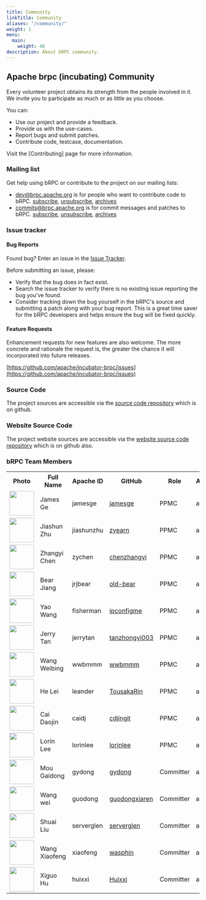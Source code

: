 ```yaml
---
title: Community
linkTitle: Community
aliases: "/community/"
weight: 1
menu:
  main:
    weight: 40
description: About bRPC community.
---
```

<!--
{% comment %}
Licensed to the Apache Software Foundation (ASF) under one or more
contributor license agreements.  See the NOTICE file distributed with
this work for additional information regarding copyright ownership.
The ASF licenses this file to you under the Apache License, Version 2.0
(the "License"); you may not use this file except in compliance with
the License.  You may obtain a copy of the License at

http://www.apache.org/licenses/LICENSE-2.0

Unless required by applicable law or agreed to in writing, software
distributed under the License is distributed on an "AS IS" BASIS,
WITHOUT WARRANTIES OR CONDITIONS OF ANY KIND, either express or implied.
See the License for the specific language governing permissions and
limitations under the License.
{% endcomment %}
-->

## Apache brpc (incubating) Community

Every volunteer project obtains its strength from the people involved in it. We invite you to participate as much or as little as you choose.

You can:

* Use our project and provide a feedback.
* Provide us with the use-cases.
* Report bugs and submit patches.
* Contribute code, testcase, documentation.

Visit the [Contributing] page for more information.

### Mailing list

Get help using bRPC or contribute to the project on our mailing lists:

* [dev@brpc.apache.org](dev@brpc.apache.org) is for people who want to contribute code to bRPC. [subscribe](mailto:dev-subscribe@brpc.apache.org?subject=send%20this%20email%20to%20subscribe), [unsubscribe](mailto:dev-unsubscribe@brpc.apache.org?subject=send%20this%20email%20to%20unsubscribe), [archives](https://www.mail-archive.com/dev@brpc.apache.org/)
* [commits@brpc.apache.org](commits@brpc.apache.org) is for commit messages and patches to bRPC. [subscribe](mailto:commits-subscribe@brpc.apache.org?subject=send%20this%20email%20to%20subscribe), [unsubscribe](mailto:commits-unsubscribe@brpc.apache.org?subject=send%20this%20email%20to%20unsubscribe), [archives](https://www.mail-archive.com/commits@brpc.apache.org/)


### Issue tracker

#### Bug Reports

Found bug? Enter an issue in the [Issue Tracker](https://github.com/apache/incubator-brpc/issues).

Before submitting an issue, please:

* Verify that the bug does in fact exist.
* Search the issue tracker to verify there is no existing issue reporting the bug you've found.
* Consider tracking down the bug yourself in the bRPC's source and submitting a patch along with your bug report. This is a great time saver for the bRPC developers and helps ensure the bug will be fixed quickly.



#### Feature Requests

Enhancement requests for new features are also welcome. The more concrete and rationale the request is, the greater the chance it will incorporated into future releases.

  [https://github.com/apache/incubator-brpc/issues](https://github.com/apache/incubator-brpc/issues)


### Source Code

The project sources are accessible via the [source code repository](https://github.com/apache/incubator-brpc) which is on github.


### Website Source Code

The project website sources are accessible via the [website source code repository](https://github.com/apache/incubator-brpc-website) which is on github also.

### bRPC Team Members

<table class="table table-hover">
    <tr>
        <th><b>Photo</b></th>
        <th><b>Full Name</b></th>
        <th><b>Apache ID</b></th>
        <th><b>GitHub</b></th>
        <th><b>Role</b></th>
        <th><b>Affiliation</b></th>
    </tr>
    <tr>
        <td><a href="http://github.com/jamesge"><img width="64" src="https://avatars.githubusercontent.com/u/6566535?v=4"></a></td>
        <td>James Ge</td>
        <td>jamesge</td>
        <td><a href="http://github.com/jamesge">jamesge</a></td>
        <td>PPMC</td>
        <td>apache</td>
    </tr>
    <tr>
        <td><a href="http://github.com/zyearn"><img width="64" src="https://avatars.githubusercontent.com/u/4475779?v=4"></a></td>
        <td>Jiashun Zhu</td>
        <td>jiashunzhu</td>
        <td><a href="http://github.com/zyearn">zyearn</a></td>
        <td>PPMC</td>
        <td>apache</td>
    </tr>
    <tr>
        <td><a href="http://github.com/chenzhangyi"><img width="64" src="https://avatars.githubusercontent.com/u/6805583?v=4"></a></td>
        <td>Zhangyi Chen</td>
        <td>zychen</td>
        <td><a href="http://github.com/chenzhangyi">chenzhangyi</a></td>
        <td>PPMC</td>
        <td>apache</td>
    </tr>
    <tr>
        <td><a href="http://github.com/old-bear"><img width="64" src="https://avatars.githubusercontent.com/u/1525532?v=4"></a></td>
        <td>Bear Jiang</td>
        <td>jrjbear</td>
        <td><a href="http://github.com/old-bear">old-bear</a></td>
        <td>PPMC</td>
        <td>apache</td>
    </tr>
    <tr>
        <td><a href="http://github.com/ipconfigme"><img width="64" src="https://avatars.githubusercontent.com/u/2500750?v=4"></a></td>
        <td>Yao Wang</td>
        <td>fisherman</td>
        <td><a href="http://github.com/ipconfigme">ipconfigme</a></td>
        <td>PPMC</td>
        <td>apache</td>
    </tr>
    <tr>
        <td><a href="http://github.com/tanzhongyi003"><img width="64" src="https://avatars.githubusercontent.com/u/20179982?v=4"></a></td>
        <td>Jerry Tan</td>
        <td>jerrytan</td>
        <td><a href="http://github.com/tanzhongyi003">tanzhongyi003</a></td>
        <td>PPMC</td>
        <td>apache</td>
    </tr>
    <tr>
        <td><a href="http://github.com/wwbmmm"><img width="64" src="https://avatars.githubusercontent.com/u/3894631?v=4"></a></td>
        <td>Wang Weibing</td>
        <td>wwbmmm</td>
        <td><a href="http://github.com/wwbmmm">wwbmmm</a></td>
        <td>PPMC</td>
        <td>apache</td>
    </tr>
    <tr>
        <td><a href="http://github.com/TousakaRin"><img width="64" src="https://avatars.githubusercontent.com/u/8801314?v=4"></a></td>
        <td>He Lei</td>
        <td>leander</td>
        <td><a href="http://github.com/TousakaRin">TousakaRin</a></td>
        <td>PPMC</td>
        <td>apache</td>
    </tr>
    <tr>
        <td><a href="http://github.com/cdjingit"><img width="64" src="https://avatars.githubusercontent.com/u/31362185?v=4"></a></td>
        <td>Cai Daojin</td>
        <td>caidj</td>
        <td><a href="http://github.com/cdjingit">cdjingit</a></td>
        <td>PPMC</td>
        <td>apache</td>
    </tr>
    <tr>
        <td><a href="http://github.com/lorinlee"><img width="64" src="https://avatars.githubusercontent.com/u/16054841?v=4"></a></td>
        <td>Lorin Lee</td>
        <td>lorinlee</td>
        <td><a href="http://github.com/lorinlee">lorinlee</a></td>
        <td>PPMC</td>
        <td>apache</td>
    </tr>
    <tr>
        <td><a href="http://github.com/gydong"><img width="64" src="https://avatars.githubusercontent.com/u/3294444?v=4"></a></td>
        <td>Mou Gaidong</td>
        <td>gydong</td>
        <td><a href="http://github.com/gydong">gydong</a></td>
        <td>Committer</td>
        <td>apache</td>
    </tr>
    <tr>
        <td><a href="http://github.com/guodongxiaren"><img width="64" src="https://avatars.githubusercontent.com/u/5945107?v=4"></a></td>
        <td>Wang wei</td>
        <td>guodong</td>
        <td><a href="http://github.com/guodongxiaren">guodongxiaren</a></td>
        <td>Committer</td>
        <td>apache</td>
    </tr>
    <tr>
        <td><a href="http://github.com/serverglen"><img width="64" src="https://avatars.githubusercontent.com/u/38067377?v=4"></a></td>
        <td>Shuai Liu</td>
        <td>serverglen</td>
        <td><a href="http://github.com/serverglen">serverglen</a></td>
        <td>Committer</td>
        <td>apache</td>
    </tr>
    <tr>
        <td><a href="http://github.com/wasphin"><img width="64" src="https://avatars.githubusercontent.com/u/1237906?v=4"></a></td>
        <td>Wang Xiaofeng</td>
        <td>xiaofeng</td>
        <td><a href="http://github.com/wasphin">wasphin</a></td>
        <td>Committer</td>
        <td>apache</td>
    </tr>
    <tr>
        <td><a href="http://github.com/Huixxi"><img width="64" src="https://avatars.githubusercontent.com/u/21335093?v=4"></a></td>
        <td>Xiguo Hu</td>
        <td>huixxi</td>
        <td><a href="http://github.com/Huixxi">Huixxi</a></td>
        <td>Committer</td>
        <td>apache</td>
    </tr>
</table>

